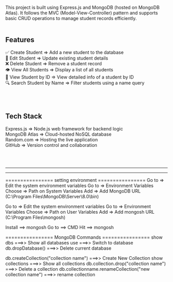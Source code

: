 This project is built using Express.js and MongoDB (hosted on MongoDB Atlas). 
It follows the MVC (Model-View-Controller) pattern and supports basic CRUD operations to manage student records efficiently.
<br /><br />

<h2>Features</h2>
✅ Create Student =>	Add a new student to the database <br />
📝 Edit Student =>	Update existing student details <br />
❌ Delete Student =>	Remove a student record <br />
👁️ View All Students =>	Display a list of all students <br />
📄 View Student by ID =>	View detailed info of a student by ID  <br />
🔍 Search Student by Name =>	Filter students using a name query <br />

<br /><br />

<h2>Tech Stack</h2>
Express.js => Node.js web framework for backend logic <br />
MongoDB Atlas => Cloud-hosted NoSQL database <br />
Random.com  => Hosting the live application  <br />
GitHub => Version control and collaboration <br />

<br /><br />
<hr /><hr />
================ setting environment  ================
Go to  => Edit the system environment variables
Go to  => Environment Variables
Choose  => Path on System Variables
Add  => Add MongoDB URL  (C:\Program Files\MongoDB\Server\8.0\bin)

Go to  => Edit the system environment variables
Go to  => Environment Variables
Choose  => Path on User Variables
Add  => Add mongosh URL  (C:\Program Files\mongosh)



Install ==> mongosh 
Go to  ==> CMD
Hit ==> mongosh



================ MongoDB Commands ================
show dbs  ===>>   Show all databases
use <db name>  ===>>   Switch to database
db.dropDatabase()  ===>>   Delete current database

db.createCollection("collection name")   ===>>   Create New Collection
show collections  ===>>   Show all collections
db.collection.drop("collection name")  ===>>   Delete a collection
db.collectionname.renameCollection("new collection name")   ===>>   rename collection
 